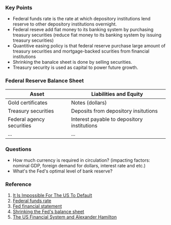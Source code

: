 
### Key Points
* Federal funds rate is the rate at which depository institutions lend reserve to other depository institutions overnight.
* Federal reseve add fiat money to its banking system by purchasing treasury securities (reduce fiat money to its banking system by issuing treasury securities)
* Quantitive easing policy is that federal reserve purchase large amount of treasury securities and mortgage-backed scurities from financial institutions
* Shrinking the banalce sheet is done by selling securities.
* Treasury security is used as capital to power future growth.

### Federal Reserve Balance Sheet
Asset | Liabilities and Equity
--- | ---
Gold certificates | Notes (dollars)
Treasury securities | Deposits from depository insitutions
Federal agency securities | Interest payable to depository institutions
... | ...

### Questions
* How much currency is required in circulation? (impacting factors: nominal GDP, foreign demand for dollars, interest rate and etc.)
* What's the Fed's optimal level of bank reserve?

### Reference
1. [It Is Impossible For The US To Default](https://www.forbes.com/sites/johntharvey/2012/09/10/impossible-to-default/#45720ab21180)
2. [Federal funds rate](https://en.wikipedia.org/wiki/Federal_funds_rate)
3. [Fed financial statement](https://www.federalreserve.gov/aboutthefed/2017-september-federal-reserve-banks-combined-quarterly-financial-report-unaudited.htm)
4. [Shrinking the Fed's balance sheet](https://www.brookings.edu/blog/ben-bernanke/2017/01/26/shrinking-the-feds-balance-sheet/)
5. [The US Financial System and Alexander Hamilton](https://squareup.com/townsquare/the-us-financial-system-and-alexander-hamilton)